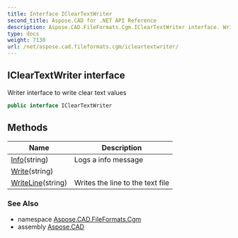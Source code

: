 ```yaml
---
title: Interface IClearTextWriter
second_title: Aspose.CAD for .NET API Reference
description: Aspose.CAD.FileFormats.Cgm.IClearTextWriter interface. Writer interface to write clear text values
type: docs
weight: 7130
url: /net/aspose.cad.fileformats.cgm/icleartextwriter/
---
```

## IClearTextWriter interface

Writer interface to write clear text values

```csharp
public interface IClearTextWriter
```

## Methods

| Name | Description |
| --- | --- |
| [Info](../../aspose.cad.fileformats.cgm/icleartextwriter/info/)(string) | Logs a info message |
| [Write](../../aspose.cad.fileformats.cgm/icleartextwriter/write/)(string) |  |
| [WriteLine](../../aspose.cad.fileformats.cgm/icleartextwriter/writeline/)(string) | Writes the line to the text file |

### See Also

* namespace [Aspose.CAD.FileFormats.Cgm](../../aspose.cad.fileformats.cgm/)
* assembly [Aspose.CAD](../../)


